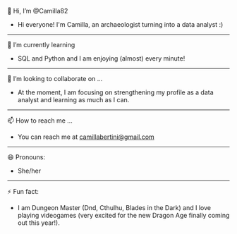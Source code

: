 👋 Hi, I’m @Camilla82
- Hi everyone! I'm Camilla, an archaeologist turning into a data analyst :)
----------------------------
🌱 I’m currently learning
- SQL and Python and I am enjoying (almost) every minute!
----------------------------
💞️ I’m looking to collaborate on ...
- At the moment, I am focusing on strengthening my profile as a data analyst and learning as much as I can.
----------------------------
📫 How to reach me ...
- You can reach me at camillabertini@gmail.com
 ----------------------------
😄 Pronouns:
- She/her
----------------------------
⚡ Fun fact:
- I am Dungeon Master (Dnd, Cthulhu, Blades in the Dark) and I love playing videogames (very excited for the new Dragon Age finally coming out this year!).

<!---
Camilla82/Camilla82 is a ✨ special ✨ repository because its `README.md` (this file) appears on your GitHub profile.
You can click the Preview link to take a look at your changes.
--->
